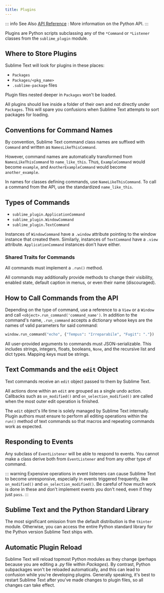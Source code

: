 ```yaml
---
title: Plugins
---
```


<!-- TODO merge into guide section -->

::: info See Also
[API Reference](../reference/python_api.md)
: More information on the Python API.
:::


Plugins are Python scripts
subclassing any of the `*Command` or `*Listener` classes
from the `sublime_plugin` module.


## Where to Store Plugins

Sublime Text will look for plugins in these places:

* `Packages`
* `Packages/<pkg_name>`
* `.sublime-package` files

Plugin files nested deeper in `Packages` won't be loaded.

All plugins should live inside a folder of their own and not directly
under `Packages`. This will spare you confusions when Sublime Text attempts
to sort packages for loading.


## Conventions for Command Names

By convention, Sublime Text command class names are suffixed with `Command`
and written as `NamesLikeThisCommand`.

However, command names are automatically transformed from `NamesLikeThisCommand`
to `name_like_this`. Thus, `ExampleCommand` would become `example`,
and `AnotherExampleCommand` would become `another_example`.

In names for classes defining commands, use `NameLikeThisCommand`. To call a
command from the API, use the standardized `name_like_this`.


## Types of Commands

* `sublime_plugin.ApplicationCommand`
* `sublime_plugin.WindowCommand`
* `sublime_plugin.TextCommand`

Instances of `WindowCommand` have a `.window` attribute pointing to the
window instance that created them. Similarly, instances of `TextCommand`
have a `.view` attribute.
`ApplicationCommand` instances don't have either.

### Shared Traits for Commands

All commands must implement a `.run()` method.

All commands may additionally provide methods to change their
visibility,
enabled state,
default caption in menus,
or even their name (discouraged).

<!-- TODO want_event -->

## How to Call Commands from the API

Depending on the type of command, use a reference to a `View` or a `Window`
and call `<object>.run_command('command_name')`. In addition to the command's
name, `.run_command` accepts a dictionary whose keys are the names of valid
parameters for said command:

```python
window.run_command("echo", {"Tempus": "Irreparabile", "Fugit": "."})
```

All user-provided arguments to commands must JSON-serializable.
This includes strings, integers, floats, booleans, `None`,
and the recursive list and dict types.
Mapping keys must be strings.


## Text Commands and the `edit` Object

Text commands receive an `edit` object passed to them by Sublime Text.

All actions done within an `edit` are grouped as a single undo action.
Callbacks such as `on_modified()` and `on_selection_modified()` are called
when the most outer edit operation is finished.

The `edit` object's life time is solely managed by Sublime Text internally.
Plugin authors must ensure 
to perform all editing operations 
within the `run()` method of text commands 
so that macros and repeating commands work as expected.


## Responding to Events

Any subclass of `EventListener` will be able to respond to events. You cannot
make a class derive both from `EventListener` and from any other type of
command.

::: warning
Expensive operations in event listeners can cause Sublime Text to become
unresponsive, especially in events triggered frequently, like
`on_modified()` and `on_selection_modified()`. Be careful of how much
work is done in these and don't implement events you don't need, even if
they just `pass`.
:::


## Sublime Text and the Python Standard Library

The most significant omission from the default distribution
is the `tkinter` module.
Otherwise, you can access the entire Python standard library
for the Python version Sublime Text ships with.


## Automatic Plugin Reload

Sublime Text will reload topmost Python modules as they change (perhaps
because you are editing a *.py* file within *Packages*). By contrast, Python
subpackages won't be reloaded automatically, and this can lead to confusion
while you're developing plugins. Generally speaking, it's best to restart
Sublime Text after you've made changes to plugin files, so all changes can take
effect.
